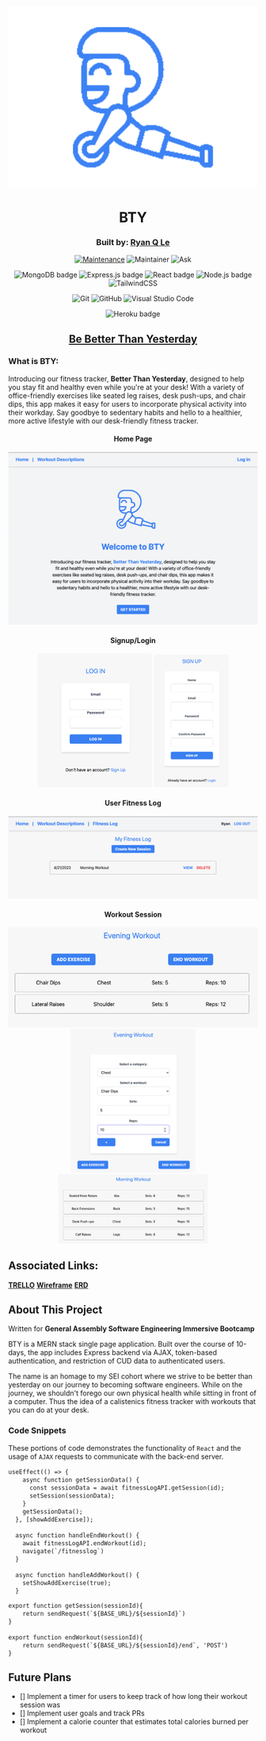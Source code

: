 <div align="center">

![LogoVector](public/LogoVector.svg)
  
  
# BTY 
  
### Built by: **[Ryan Q Le](https://www.linkedin.com/in/ryanqle/)**


[![Maintenance](https://img.shields.io/badge/Maintained%3F-yes-green.svg)](https://GitHub.com/Naereen/StrapDown.js/graphs/commit-activity)
![Maintainer](https://img.shields.io/badge/Maintainer-ryanqle-blue)
![Ask](https://img.shields.io/badge/Ask%20me-anything-1abc9c.svg)

![MongoDB badge](https://img.shields.io/badge/MongoDB-4EA94B?style=for-the-badge&logo=mongodb&logoColor=white)
![Express.js badge](https://img.shields.io/badge/Express.js-000000?style=for-the-badge&logo=express&logoColor=white)
![React badge](https://img.shields.io/badge/React-20232A?style=for-the-badge&logo=react&logoColor=61DAFB)
![Node.js badge](https://img.shields.io/badge/Node.js-339933?style=for-the-badge&logo=nodedotjs&logoColor=white)
![TailwindCSS](https://img.shields.io/badge/tailwindcss-%2338B2AC.svg?style=for-the-badge&logo=tailwind-css&logoColor=white)

![Git](https://img.shields.io/badge/GIT-E44C30?style=for-the-badge&logo=git&logoColor=white)
![GitHub](https://img.shields.io/badge/GitHub-100000?style=for-the-badge&logo=github&logoColor=white)
![Visual Studio Code](https://img.shields.io/badge/Visual_Studio_Code-0078D4?style=for-the-badge&logo=visual%20studio%20code&logoColor=white)
  
![Heroku badge](https://img.shields.io/badge/Heroku-430098?style=for-the-badge&logo=heroku&logoColor=white)


## **[Be Better Than Yesterday](https://bty-deploy.herokuapp.com/)**
</div>


### What is BTY:

Introducing our fitness tracker, **Better Than Yesterday**, designed to help you stay fit and healthy even while you're at your desk! With a variety of office-friendly exercises like seated leg raises, desk push-ups, and chair dips, this app makes it easy for users to incorporate physical activity into their workday. Say goodbye to sedentary habits and hello to a healthier, more active lifestyle with our desk-friendly fitness tracker.

<div align="center">

#### Home Page
<img src="public/img/HomePage.png"  width="%" height="15%">

#### Signup/Login
<img src="public/img/LogInForm.png"  width="46%" height="%">
<img src="public/img/SignUpForm.png"  width="30%" height="15%">

#### User Fitness Log
<img src="public/img/FitnessLog.png"  width="%" height="15%">

#### Workout Session
<img src="public/img/SessionView.png"  width="%" height="15%">

<img src="public/img/AddExercise.png"  width="50%" height="15%">
<img src="public/img/CompletedSession.png"  width="60%" height="15%">

</div>

## Associated Links:

**[TRELLO](https://trello.com/b/c8Jv2E0V/project-3)**
**[Wireframe](https://whimsical.com/bty-fitness-wireframe-R6iCtnaHvziuEHUBCcwpj6)**
**[ERD](https://whimsical.com/bty-fitness-erd-EWav2caMsRxMUxgCzoWxNx)**

## About This Project
Written for **General Assembly Software Engineering Immersive Bootcamp**

BTY is a MERN stack single page application. Built over the course of 10-days, the app includes Express backend via AJAX, token-based authentication, and restriction of CUD data to authenticated users.

The name is an homage to my SEI cohort where we strive to be better than yesterday on our journey to becoming software engineers. While on the journey, we shouldn't forego our own physical health while sitting in front of a computer. Thus the idea of a calistenics fitness tracker with workouts that you can do at your desk.

### Code Snippets

These portions of code demonstrates the functionality of `React` and the usage of `AJAX` requests to communicate with the back-end server.

```JSX
useEffect(() => {
    async function getSessionData() {
      const sessionData = await fitnessLogAPI.getSession(id);
      setSession(sessionData);
    }
    getSessionData();
  }, [showAddExercise]);

  async function handleEndWorkout() {
    await fitnessLogAPI.endWorkout(id);
    navigate(`/fitnesslog`)
  }

  async function handleAddWorkout() {
    setShowAddExercise(true);
  }
```
```JSX
export function getSession(sessionId){
    return sendRequest(`${BASE_URL}/${sessionId}`)
}

export function endWorkout(sessionId){
    return sendRequest(`${BASE_URL}/${sessionId}/end`, 'POST')
}
```

## Future Plans
- [] Implement a timer for users to keep track of how long their workout session was
- [] Implement user goals and track PRs
- [] Implement a calorie counter that estimates total calories burned per workout